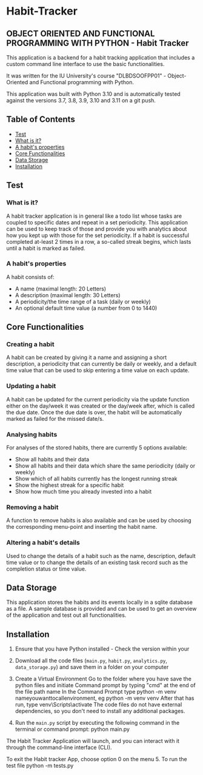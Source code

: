 # Habit-Tracker
## OBJECT ORIENTED AND FUNCTIONAL PROGRAMMING WITH PYTHON -  Habit Tracker

This application is a backend for a habit tracking application that includes a custom command line interface to use the basic functionalities.

It was written for the IU University's course "DLBDSOOFPP01" - Object-Oriented and Functional programming with Python.

This application was built with Python 3.10 and is automatically tested against the versions 3.7, 3.8, 3.9, 3.10 and 3.11 on a git push.

## Table of Contents

- [Test](#test)
- [What is it?](#what-is-it)
- [A habit's properties](#a-habits-properties)
- [Core Functionalities](#core-functionalities)
- [Data Storage](#data-storage)
- [Installation](#installation)


## Test

### What is it?

A habit tracker application is in general like a todo list whose tasks are coupled to specific dates and repeat in a set periodicity.
This application can be used to keep track of those and provide you with analytics about how you kept up with those for the set periodicity.
If a habit is successful completed at-least 2 times in a row, a so-called streak begins, which lasts until a habit is marked as failed.

### A habit's properties

A habit consists of:

- A name (maximal length: 20 Letters)
- A description (maximal length: 30 Letters)
- A periodicity/the time range of a task (daily or weekly)
- An optional default time value (a number from 0 to 1440)

## Core Functionalities

### Creating a habit

A habit can be created by giving it a name and assigning a short description, a periodicity that can currently be daily or weekly, and a default time value that can be used to skip entering a time value on each update.

### Updating a habit

A habit can be updated for the current periodicity via the update function either on the day/week it was created or the day/week after, which is called the due date. Once the due date is over, the habit will be automatically marked as failed for the missed date/s.

### Analysing habits

For analyses of the stored habits, there are currently 5 options available:

- Show all habits and their data
- Show all habits and their data which share the same periodicity (daily or weekly)
- Show which of all habits currently has the longest running streak
- Show the highest streak for a specific habit
- Show how much time you already invested into a habit

### Removing a habit

A function to remove habits is also available and can be used by choosing the corresponding menu-point and inserting the habit name.

### Altering a habit's details

Used to change the details of a habit such as the name, description, default time value or to change the details of an existing task record such as the completion status or time value.

## Data Storage

This application stores the habits and its events locally in a sqlite database as a file.
A sample database is provided and can be used to get an overview of the application and test out all functionalities.

## Installation

1. Ensure that you have Python installed - Check the version within your 
2. Download all the code files (`main.py`, `habit.py`, `analytics.py`, `data_storage.py`) and save them in a folder on your computer
3. Create a Virtual Environment
   Go to the folder where you have save the python files and initiate Command prompt by typing "cmd" at the end of the file path name
   In the Command Prompt type python -m venv nameyouwanttocallenvironment, eg python -m venv venv
   After that has run, type venv\Scripts\activate
   The code files do not have external dependencies, so you don't need to install any additional packages.

4. Run the `main.py` script by executing the following command in the terminal or command prompt: python main.py

The Habit Tracker Application will launch, and you can interact with it through the command-line interface (CLI).

To exit the Habit tracker App, choose option 0 on the menu
5. To run the test file python -m tests.py
